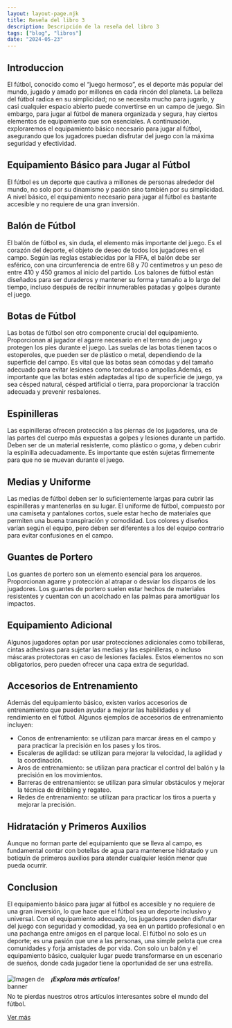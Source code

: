 ```yaml
---
layout: layout-page.njk
title: Reseña del libro 3
description: Descripción de la reseña del libro 3
tags: ["blog", "libros"]
date: "2024-05-23"
---
```


<article>

<h2>Introduccion</h2>
El fútbol, conocido como el “juego hermoso”, es el deporte más popular del mundo, jugado y amado por millones en cada rincón del planeta. La belleza del fútbol radica en su simplicidad; no se necesita mucho para jugarlo, y casi cualquier espacio abierto puede convertirse en un campo de juego. Sin embargo, para jugar al fútbol de manera organizada y segura, hay ciertos elementos de equipamiento que son esenciales. A continuación, exploraremos el equipamiento básico necesario para jugar al fútbol, asegurando que los jugadores puedan disfrutar del juego con la máxima seguridad y efectividad.

<h2>Equipamiento Básico para Jugar al Fútbol</h2>
  <p>El fútbol es un deporte que cautiva a millones de personas alrededor del mundo, no solo por su dinamismo y pasión sino también por su simplicidad. A nivel básico, el equipamiento necesario para jugar al fútbol es bastante accesible y no requiere de una gran inversión.</p>
  
  <section>
    <h2>Balón de Fútbol</h2>
    <p>El balón de fútbol es, sin duda, el elemento más importante del juego. Es el corazón del deporte, el objeto de deseo de todos los jugadores en el campo. Según las reglas establecidas por la FIFA, el balón debe ser esférico, con una circunferencia de entre 68 y 70 centímetros y un peso de entre 410 y 450 gramos al inicio del partido. Los balones de fútbol están diseñados para ser duraderos y mantener su forma y tamaño a lo largo del tiempo, incluso después de recibir innumerables patadas y golpes durante el juego.</p>
  </section>
  
  <section>
    <h2>Botas de Fútbol</h2>
    <p>Las botas de fútbol son otro componente crucial del equipamiento. Proporcionan al jugador el agarre necesario en el terreno de juego y protegen los pies durante el juego. Las suelas de las botas tienen tacos o estoperoles, que pueden ser de plástico o metal, dependiendo de la superficie del campo. Es vital que las botas sean cómodas y del tamaño adecuado para evitar lesiones como torceduras o ampollas.Además, es importante que las botas estén adaptadas al tipo de superficie de juego, ya sea césped natural, césped artificial o tierra, para proporcionar la tracción adecuada y prevenir resbalones.</p>
  </section>

<section>
    <h2>Espinilleras</h2>
    <p>Las espinilleras ofrecen protección a las piernas de los jugadores, una de las partes del cuerpo más expuestas a golpes y lesiones durante un partido. Deben ser de un material resistente, como plástico o goma, y deben cubrir la espinilla adecuadamente. Es importante que estén sujetas firmemente para que no se muevan durante el juego.</p>
</section>

<section>
    <h2>Medias y Uniforme</h2>
    <p>Las medias de fútbol deben ser lo suficientemente largas para cubrir las espinilleras y mantenerlas en su lugar. El uniforme de fútbol, compuesto por una camiseta y pantalones cortos, suele estar hecho de materiales que permiten una buena transpiración y comodidad. Los colores y diseños varían según el equipo, pero deben ser diferentes a los del equipo contrario para evitar confusiones en el campo.</p>
</section>

<section>
    <h2>Guantes de Portero</h2>
    <p>Los guantes de portero son un elemento esencial para los arqueros. Proporcionan agarre y protección al atrapar o desviar los disparos de los jugadores. Los guantes de portero suelen estar hechos de materiales resistentes y cuentan con un acolchado en las palmas para amortiguar los impactos.</p>
</section>

<section>
    <h2>Equipamiento Adicional</h2>
    <p>Algunos jugadores optan por usar protecciones adicionales como tobilleras, cintas adhesivas para sujetar las medias y las espinilleras, o incluso máscaras protectoras en caso de lesiones faciales. Estos elementos no son obligatorios, pero pueden ofrecer una capa extra de seguridad.</p>
</section>

<section>
    <h2>Accesorios de Entrenamiento</h2>
    <p>Además del equipamiento básico, existen varios accesorios de entrenamiento que pueden ayudar a mejorar las habilidades y el rendimiento en el fútbol. Algunos ejemplos de accesorios de entrenamiento incluyen:</p>
    <ul>
        <li>Conos de entrenamiento: se utilizan para marcar áreas en el campo y para practicar la precisión en los pases y los tiros.</li>
        <li>Escaleras de agilidad: se utilizan para mejorar la velocidad, la agilidad y la coordinación.</li>
        <li>Aros de entrenamiento: se utilizan para practicar el control del balón y la precisión en los movimientos.</li>
        <li>Barreras de entrenamiento: se utilizan para simular obstáculos y mejorar la técnica de dribbling y regateo.</li>
        <li>Redes de entrenamiento: se utilizan para practicar los tiros a puerta y mejorar la precisión.</li>
    </ul>
</section>

  
  <!-- Repite la estructura de la sección para cada elemento del equipamiento -->
  
  <section>
    <h2>Hidratación y Primeros Auxilios</h2>
    <p>Aunque no forman parte del equipamiento que se lleva al campo, es fundamental contar con botellas de agua para mantenerse hidratado y un botiquín de primeros auxilios para atender cualquier lesión menor que pueda ocurrir.</p>
  </section>

<section>
    <h2>Conclusion</h2>
    <p>El equipamiento básico para jugar al fútbol es accesible y no requiere de una gran inversión, lo que hace que el fútbol sea un deporte inclusivo y universal. Con el equipamiento adecuado, los jugadores pueden disfrutar del juego con seguridad y comodidad, ya sea en un partido profesional o en una pachanga entre amigos en el parque local. El fútbol no solo es un deporte; es una pasión que une a las personas, una simple pelota que crea comunidades y forja amistades de por vida. Con solo un balón y el equipamiento básico, cualquier lugar puede transformarse en un escenario de sueños, donde cada jugador tiene la oportunidad de ser una estrella.</p>
</section>
</article>

<!-- Banner -->
<div class="list-group-item list-group-item-action text-center">
    <div class="d-flex align-items-center justify-content-center">
        <img src="https://th.bing.com/th/id/OIP.kwKWBmI0yF-awHUEky87BgHaHa?rs=1&pid=ImgDetMain" alt="Imagen de banner" class="mr-3" style="max-width: 20%; height: auto; float: left;">
        <div>
            <h5 class="mb-1">¡Explora más artículos!</h5>
            <p class="mb-1">No te pierdas nuestros otros artículos interesantes sobre el mundo del fútbol.</p>
            <a href="/blog" class="btn btn-primary">Ver más</a>
        </div>
    </div>
</div>
